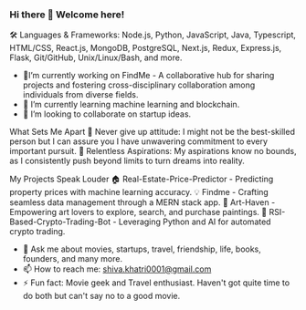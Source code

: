### Hi there 👋 Welcome here!

 🛠️ Languages & Frameworks: Node.js, Python, JavaScript, Java, Typescript, HTML/CSS, React.js, MongoDB, PostgreSQL, Next.js, Redux, Express.js, Flask, Git/GitHub, Unix/Linux/Bash, and more.

- 🔭I’m currently working on FindMe - A collaborative hub for sharing projects and fostering cross-disciplinary collaboration among individuals from diverse fields.
- 🌱 I’m currently learning machine learning and blockchain.
- 👯 I’m looking to collaborate on startup ideas.

What Sets Me Apart
🚀 Never give up attitude: I might not be the best-skilled person but I can assure you I have unwavering commitment to every important pursuit.
💬 Relentless Aspirations: My aspirations know no bounds, as I consistently push beyond limits to turn dreams into reality.

My Projects Speak Louder
🏠 Real-Estate-Price-Predictor - Predicting property prices with machine learning accuracy.
💡 Findme - Crafting seamless data management through a MERN stack app.
🎨 Art-Haven - Empowering art lovers to explore, search, and purchase paintings.
🤖 RSI-Based-Crypto-Trading-Bot - Leveraging Python and AI for automated crypto trading.

- 💬 Ask me about movies, startups, travel, friendship, life, books, founders, and many more.
- 📫 How to reach me: shiva.khatri0001@gmail.com
- ⚡ Fun fact: Movie geek and Travel enthusiast. Haven't got quite time to do both but can't say no to a good movie.





